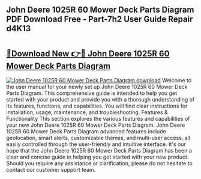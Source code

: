 ## John Deere 1025R 60 Mower Deck Parts Diagram PDF Download Free - Part-7h2 User Guide Repair d4K13

# <h2><a href="http://dfsn9f.blite.top/?on=John+Deere+1025R+60+Mower+Deck+Parts+Diagram">🔗Download New 👉🔴 John Deere 1025R 60 Mower Deck Parts Diagram</a></h2>

[![John Deere 1025R 60 Mower Deck Parts Diagram download](https://i.imgur.com/lujVjoI.png)](http://dfsn9f.blite.top/?on=John+Deere+1025R+60+Mower+Deck+Parts+Diagram)
Welcome to the user manual for your newly set up John Deere 1025R 60 Mower Deck Parts Diagram. This comprehensive guide is intended to help you get started with your product and provide you with a thorough understanding of its features, functions, and capabilities. You will find clear instructions for installation, usage, maintenance, and troubleshooting. Features & Functionality This section explores the various features and capabilities of your new John Deere 1025R 60 Mower Deck Parts Diagram. John Deere 1025R 60 Mower Deck Parts Diagram advanced features include geolocation, smart alerts, customizable themes, and multi-user access, all easily controlled through the user-friendly and intuitive interface. It's our hope that the John Deere 1025R 60 Mower Deck Parts Diagram has been a clear and concise guide in helping you get started with your new product. Should you require any assistance or clarification, please do not hesitate to contact our customer support team.
